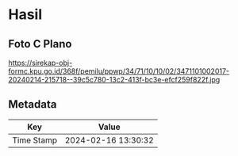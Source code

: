 # Hasil

## Foto C Plano

https://sirekap-obj-formc.kpu.go.id/368f/pemilu/ppwp/34/71/10/10/02/3471101002017-20240214-215718--39c5c780-13c2-413f-bc3e-efcf259f822f.jpg


## Metadata

| Key        | Value               |
| ---------- | ------------------- |
| Time Stamp | 2024-02-16 13:30:32 |



